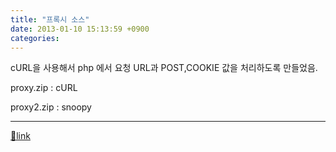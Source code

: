 ```yaml
---
title: "프록시 소스"
date: 2013-01-10 15:13:59 +0900
categories: 
---
```

  

cURL을 사용해서 php 에서 요청 URL과 POST,COOKIE 값을 처리하도록 만들었음.  


proxy.zip : cURL

proxy2.zip : snoopy





  ***
[🔗link](http://www.mins01.com/mh/tech/read/814)